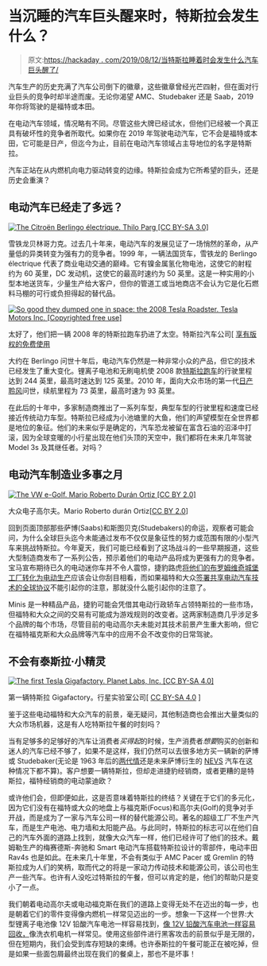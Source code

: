 # 当沉睡的汽车巨头醒来时，特斯拉会发生什么？

> 原文:[https://hackaday . com/2019/08/12/当特斯拉睡着时会发生什么汽车巨头醒了/](https://hackaday.com/2019/08/12/what-happens-to-tesla-when-the-sleeping-auto-giants-awake/)

汽车生产的历史充满了汽车公司倒下的徽章，这些徽章曾经光芒四射，但在面对行业巨头的竞争时却半途而废。无论你渴望 AMC、Studebaker 还是 Saab，2019 年你将驾驶的是福特或本田。

在电动汽车领域，情况略有不同。尽管这些大牌已经试水，但他们已经被一个真正具有破坏性的竞争者所取代。如果你在 2019 年驾驶电动汽车，它不会是福特或本田，它可能是日产，但迄今为止，目前在电动汽车领域占主导地位的名字是特斯拉。

汽车正站在从内燃机向电力驱动转变的边缘。特斯拉会成为它所希望的巨头，还是历史会重演？

## 电动汽车已经走了多远？

[![The Citroën Berlingo électrique. Thilo Parg [CC BY-SA 3.0]](../Images/03328d93276c470bf96ab1db7e851579.png)](https://hackaday.com/wp-content/uploads/2019/07/1280px-Citroen_Berlingo_Electric.jpg) 

雪铁龙贝林哥力克。过去几十年来，电动汽车的发展见证了一场悄然的革命，从产量低的异类转变为强有力的竞争者。1999 年，一辆法国货车，雪铁龙的 Berlingo électrique 代表了商业电动交通的巅峰。它有镍金属氢化物电池，这使它的射程约为 60 英里，DC 发动机，这使它的最高时速约为 50 英里。这是一种实用的小型本地送货车，少量生产给大客户，但你的管道工或当地商店不会认为它是化石燃料马棚的可行或负担得起的替代品。

[![So good they dumped one in space: the 2008 Tesla Roadster. Tesla Motors Inc. [Copyrighted free use]](../Images/435fd78a8e05d326c3ec2de1262867fa.png)](https://hackaday.com/wp-content/uploads/2019/07/1280px-Roadster_2.5_windmills_trimmed.jpg) 

太好了，他们把一辆 2008 年的特斯拉跑车扔进了太空。特斯拉汽车公司[ [享有版权的免费使用](https://commons.wikimedia.org/wiki/File:Roadster_2.5_windmills_trimmed.jpg)

大约在 Berlingo 问世十年后，电动汽车仍然是一种非常小众的产品，但它的技术已经发生了重大变化。锂离子电池和无刷电机使 2008 款[特斯拉跑车](https://en.wikipedia.org/wiki/Tesla_Roadster_(2008))的行驶里程达到 244 英里，最高时速达到 125 英里。2010 年，面向大众市场的第一代[日产聆风](https://en.wikipedia.org/wiki/Nissan_leaf#First_generation_(2010%E2%80%932017))问世，续航里程为 73 英里，最高时速为 93 英里。

在此后的十年中，多家制造商推出了一系列车型，典型车型的行驶里程和速度已经接近传统动力车型。特斯拉已经成为小池塘里的大鱼，他们的声望模型在全世界都是地位的象征。他们的未来似乎是确定的，汽车恐龙被留在富含石油的沼泽中打滚，因为全球变暖的小行星出现在他们头顶的天空中，我们都将在未来几年驾驶 Model 3s 及其继任者。对吗？

## 电动汽车制造业多事之月

[![The VW e-Golf. Mario Roberto Durán Ortiz [CC BY 2.0]](../Images/c832bbbb2f74b2cc291a735c01350267.png)](https://hackaday.com/wp-content/uploads/2019/07/VW_e-Golf_LA_Auto_Show_2013.jpg) 

大众电子高尔夫。Mario Roberto durán Ortiz[[CC BY 2.0](https://commons.wikimedia.org/wiki/File:VW_e-Golf_LA_Auto_Show_2013.jpg)]

回到页面顶部那些萨博(Saabs)和斯图贝克(Studebakers)的命运，观察者可能会问，为什么全球巨头迄今未能通过发布不仅仅是象征性的努力或范围有限的小型汽车来挑战特斯拉。今年夏天，我们可能已经看到了这场战斗的一些早期报道，这些大型制造商发布了一系列公告，预示着他们的电动产品将成为更强有力的竞争者。宝马宣布期待已久的电动迷你车并不令人震惊，捷豹路虎[将他们的布罗姆维奇城堡工厂转化为电动生产](https://media.jaguarlandrover.com/news/2019/07/jaguar-land-rover-accelerates-electrification)应该会让你刮目相看，而如果福特和大众[签署共享电动汽车技术的全球协议](http://www.campaign.ford.com/content/fordmedia/feu/en/news/2019/07/12/ford-_-volkswagen-expand-their-global-collaboration-to-advance-a.html)不能引起你的注意，那就没什么能引起你的注意了。

Minis 是一种精品产品，捷豹可能会凭借其电动行政轿车占领特斯拉的一些市场，但福特和大众之间的交易有可能成为游戏规则的改变者。这两家制造商几乎涉足多个品牌的每个市场，尽管目前的电动高尔夫未能对其技术前景产生重大影响，但它在福特福克斯和大众品牌等汽车中的应用不会不改变你的日常驾驶。

## 不会有泰斯拉·小精灵

[![The first Tesla Gigafactory. Planet Labs, Inc. [CC BY-SA 4.0]](../Images/507e85319bf2d13c63ed47c9c477ac76.png)](https://hackaday.com/wp-content/uploads/2019/07/1024px-Teslas_Gigafactory_on_2017-08-08_by_Planet_Labs.jpg) 

第一辆特斯拉 Gigafactory。行星实验室公司[ [CC BY-SA 4.0](https://commons.wikimedia.org/wiki/File:Tesla%27s_Gigafactory_on_2017-08-08_by_Planet_Labs.jpg) ]

鉴于这些电动福特和大众汽车的前景，毫无疑问，其他制造商也会推出大量类似的大众市场机器，这是有人吃特斯拉午餐的时刻吗？

当有足够多的足够好的汽车让消费者*买得起*的时候，生产消费者*想要*购买的创新和迷人的汽车已经不够了，如果不是这样，我们仍然可以去很多地方买一辆新的萨博或 Studebaker(无论是 1963 年后的[两代情](https://en.wikipedia.org/wiki/Avanti_(car))还是未来萨博衍生的 [NEVS](https://en.wikipedia.org/wiki/National_Electric_Vehicle_Sweden) 汽车在这种情况下都不算)。客户想要一辆特斯拉，但却走进捷豹经销商，或者更糟的是特斯拉，福特经销商的电动蒙迪欧？

或许他们会，但即便如此，这是否意味着特斯拉的终结？关键在于它们的多元化，因为它们没有在福特或大众的地盘上与福克斯(Focus)和高尔夫(Golf)的竞争对手开战，而是成为了一家与汽车公司一样的替代能源公司。著名的超级工厂不生产汽车，而是生产电池、电力墙和太阳能产品。与此同时，特斯拉的标志可以在他们自己的汽车外面的道路上找到，就像大众汽车一样，他们已经许可了他们的技术。戴姆勒生产的梅赛德斯-奔驰和 Smart 电动汽车搭载特斯拉设计的零部件，电动丰田 Rav4s 也是如此。在未来几十年里，不会有类似于 AMC Pacer 或 Gremlin 的特斯拉成为人们的笑柄，取而代之的将是一家动力传动技术和能源公司，该公司也生产一些汽车。也许有人没吃过特斯拉的午餐，但可以肯定的是，他们的帮助只是变小了一点。

我们朝着电动高尔夫或电动福克斯在我们的道路上变得无处不在迈出的每一步，也是朝着它们的零件变得像内燃机一样常见迈出的一步。想象一下这样一个世界:大型锂离子电池像 12V 铅酸汽车电池一样容易找到，[像 12V 铅酸汽车电池一样容易回收，](https://hackaday.com/2018/07/16/getting-the-lead-out-of-lithium-battery-recycling/)像洗衣机电机一样常见。使用这些部件进行黑客攻击的前景似乎是无限的，但在短期内，我们会受到库存短缺的束缚。也许泰斯拉的午餐可能正在被吃掉，但是如果一些面包屑最终出现在我们的餐桌上，那也不是坏事！